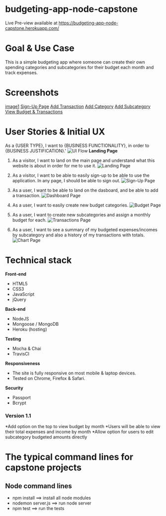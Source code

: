 # budgeting-app-node-capstone
Live Pre-view available at https://budgeting-app-node-capstone.herokuapp.com/

# Goal & Use Case

This is a simple budgeting app where someone can create their own spending categories and subcategories for their budget each month and track expenses.

# Screenshots
[image1](https://github.com/blancahc/budgeting-app-node-capstone/blob/master/git-hub-images/landing-page-ss.png)
[Sign-Up Page](https://github.com/blancahc/budgeting-app-node-capstone/blob/master/git-hub-images/sign-up-page-ss.png)
[Add Transaction](https://github.com/blancahc/budgeting-app-node-capstone/blob/master/git-hub-images/add-transaction-ss.png)
[Add Category](https://github.com/blancahc/budgeting-app-node-capstone/blob/master/git-hub-images/add-category-ss.png)
[Add Subcategory](https://github.com/blancahc/budgeting-app-node-capstone/blob/master/git-hub-images/add-subcategory-ss.png)
[View Budget & Transactions](https://github.com/blancahc/budgeting-app-node-capstone/blob/master/git-hub-images/view-budget-transactions-ss.png)
# User Stories & Initial UX
As a {USER TYPE}, I want to {BUSINESS FUNCTIONALITY}, in order to {BUSINESS JUSTIFICATION}.'
![UI Flow](git-hub-images/ui-flow.jpg)
**Landing Page**

1. As a visitor, I want to land on the main page and understand what this website is about in order for me to use it.
![Landing Page](git-hub-images/landing-page.jpg)

2. As a visitor, I want to be able to easily sign-up to be able to use the application. In any page, I should be able to sign out.
![Sign-Up Page](git-hub-images/signup-page.jpg)

3. As a user, I want to be able to land on the dasboard, and be able to add a transaction.
![Dashboard Page](git-hub-images/user-dashboard.jpg)

4. As a user, I want to easily create new budget categories.
![Budget Page](git-hub-images/budget-page.jpg)

5. As a user, I want to create new subcategories and assign a monthly budget for each.
![Transactions Page](git-hub-images/transactions-page.jpg)

6. As a user, I want to see a summary of my budgeted expenses/incomes by subcategory and also a history of my transactions with totals.
![Chart Page](git-hub-images/chart-page.jpg)

# Technical stack

**Front-end**
 * HTML5
 * CSS3
 * JavaScript
 * jQuery

**Back-end**
 * NodeJS
 * Mongoose / MongoDB
 * Heroku (hosting)

**Testing**
 * Mocha & Chai
 * TravisCI

**Responsiveness**
 * The site is fully responsive on most mobile & laptop devices.
 * Tested on Chrome, Firefox & Safari.

**Security**
 * Passport
 * Bcrypt

### Version 1.1
 *Add option on the top to view budget by month
 *Users will be able to view their total expenses and income by month
 *Allow option for users to edit subcategory budgeted amounts directly

#  The typical command lines for capstone projects

## Node command lines
* npm install ==> install all node modules
* nodemon server.js ==> run node server
* npm test ==> run the tests
